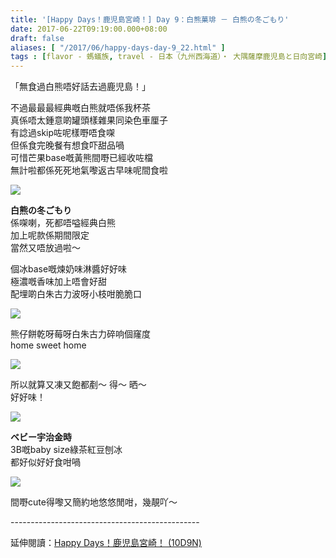 ```yaml
---
title: '[Happy Days！鹿児島宮崎！] Day 9：白熊菓琲 － 白熊の冬ごもり'
date: 2017-06-22T09:19:00.000+08:00
draft: false
aliases: [ "/2017/06/happy-days-day-9_22.html" ]
tags : [flavor - 螞蟻族, travel - 日本（九州西海道）・ 大隅薩摩鹿児島と日向宮崎]
---
```


「無食過白熊唔好話去過鹿児島！」  
  
不過最最最經典嘅白熊就唔係我杯茶  
真係唔太鍾意啲罐頭樣雜果同染色車厘子  
有諗過skip咗呢樣嘢唔食㗎  
但係食完晚餐有想食吓甜品喎  
可惜芒果base嘅黃熊間嘢已經收咗檔  
無計啦都係死死地氣嚟返古早味呢間食啦  

[![](https://c1.staticflickr.com/5/4263/34473049233_4b92916ed7_z.jpg)](https://c1.staticflickr.com/5/4263/34473049233_4b92916ed7_z.jpg)

**白熊の冬ごもり**  
係㗎喇，死都唔嗌經典白熊  
加上呢款係期間限定  
當然又唔放過啦～  
  
個冰base嘅煉奶味淋醬好好味  
極濃嘅香味加上唔會好甜  
配埋啲白朱古力波呀小枝咁脆脆口  

[![](https://c1.staticflickr.com/5/4264/34895527200_5167c8f04f_z.jpg)](https://c1.staticflickr.com/5/4264/34895527200_5167c8f04f_z.jpg)

熊仔餅乾呀莓呀白朱古力碎响個窿度  
home sweet home  

[![](https://c1.staticflickr.com/5/4206/35282862845_9cb0d6a1b8_z.jpg)](https://c1.staticflickr.com/5/4206/35282862845_9cb0d6a1b8_z.jpg)

所以就算又凍又飽都剷～ 得～ 晒～  
好好味！  

[![](https://c1.staticflickr.com/5/4257/35116662212_d5422f991b_z.jpg)](https://c1.staticflickr.com/5/4257/35116662212_d5422f991b_z.jpg)

**ベビー宇治金時**  
3B嘅baby size綠茶紅豆刨冰  
都好似好好食咁喎  

[![](https://c1.staticflickr.com/5/4230/35116664952_e729eb1920_z.jpg)](https://c1.staticflickr.com/5/4230/35116664952_e729eb1920_z.jpg)

間嘢cute得嚟又簡約地悠悠閒咁，幾靚吖～  
  
\-----------------------------------------------  
  
延伸閱讀：[Happy Days！鹿児島宮崎！ (10D9N)](http://www.hidie.net/2017/06/happy-days10d9n.html)